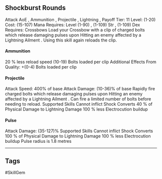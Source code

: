 ## Shockburst Rounds
Attack
AoE , Ammunition , Projectile , Lightning , Payoff
Tier: 11
Level: (1-20)
Cost: (15-107) Mana
Requires: Level (1-90) , (1-109) Str , (1-109) Dex
Requires: Crossbows
Load your Crossbow with a clip of charged bolts which release damaging pulses upon Hitting an enemy affected by a Lightning Ailment . Using this skill again reloads the clip.
#### Ammunition
20 % less reload speed
(10-19) Bolts loaded per clip
Additional Effects From Quality:
+(0-4) Bolts loaded per clip
#### Projectile
Attack Speed: 400% of base
Attack Damage: (10-36)% of base
Rapidly fire charged bolts which release damaging pulses upon Hitting an enemy affected by a Lightning Ailment . Can fire a limited number of bolts before needing to reload.
Supported Skills Cannot inflict Shock
Converts 40 % of Physical Damage to Lightning Damage
100 % less Electrocution buildup
#### Pulse
Attack Damage: (35-127)%
Supported Skills Cannot inflict Shock
Converts 100 % of Physical Damage to Lightning Damage
100 % less Electrocution buildup
Pulse radius is 1.8 metres

---
## Tags
#SkillGem
